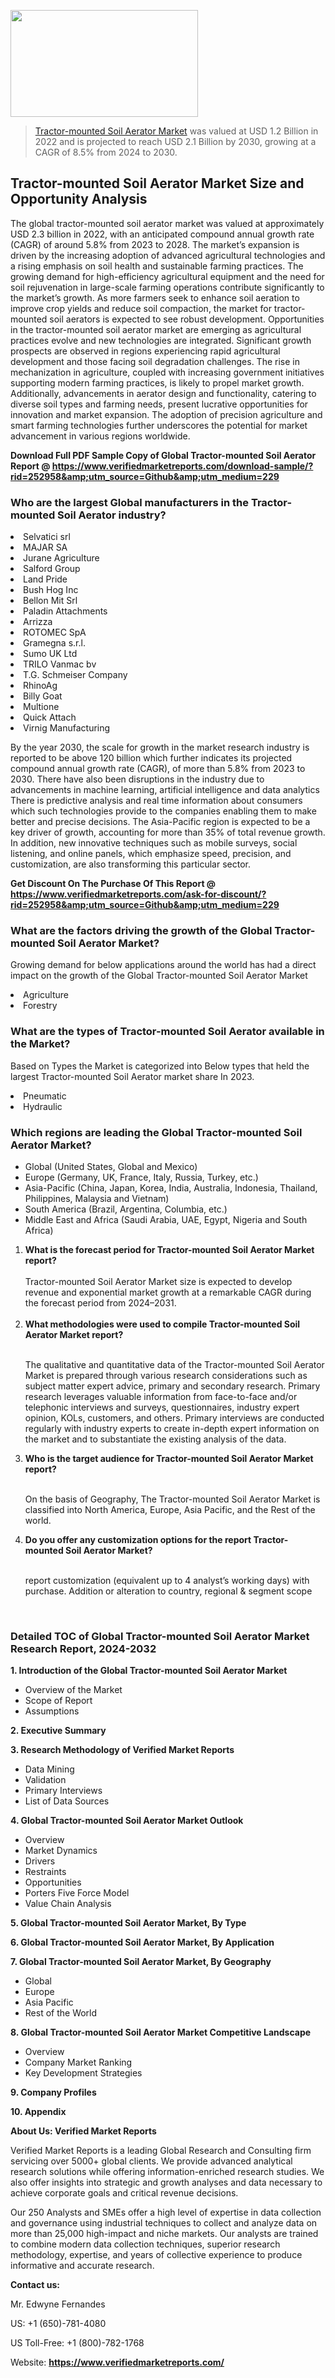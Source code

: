 <img src="https://ffe5etoiles.com/wp-content/uploads/2024/12/MST1-300x171.png" alt="" width="300" height="171" class="alignnone size-medium wp-image-20088" /><blockquote><p><p><a href="https://www.verifiedmarketreports.com/download-sample/?rid=252958&utm_source=Github&utm_medium=229" target="_blank">Tractor-mounted Soil Aerator Market</a> was valued at USD 1.2 Billion in 2022 and is projected to reach USD 2.1 Billion by 2030, growing at a CAGR of 8.5% from 2024 to 2030.</p></blockquote><p><h2>Tractor-mounted Soil Aerator Market Size and Opportunity Analysis</h2> The global tractor-mounted soil aerator market was valued at approximately USD 2.3 billion in 2022, with an anticipated compound annual growth rate (CAGR) of around 5.8% from 2023 to 2028. The market’s expansion is driven by the increasing adoption of advanced agricultural technologies and a rising emphasis on soil health and sustainable farming practices. The growing demand for high-efficiency agricultural equipment and the need for soil rejuvenation in large-scale farming operations contribute significantly to the market’s growth. As more farmers seek to enhance soil aeration to improve crop yields and reduce soil compaction, the market for tractor-mounted soil aerators is expected to see robust development. Opportunities in the tractor-mounted soil aerator market are emerging as agricultural practices evolve and new technologies are integrated. Significant growth prospects are observed in regions experiencing rapid agricultural development and those facing soil degradation challenges. The rise in mechanization in agriculture, coupled with increasing government initiatives supporting modern farming practices, is likely to propel market growth. Additionally, advancements in aerator design and functionality, catering to diverse soil types and farming needs, present lucrative opportunities for innovation and market expansion. The adoption of precision agriculture and smart farming technologies further underscores the potential for market advancement in various regions worldwide. </p><p class=""><strong>Download Full PDF Sample Copy of Global Tractor-mounted Soil Aerator Report @ <a href="https://www.verifiedmarketreports.com/download-sample/?rid=252958&amp;utm_source=Github&amp;utm_medium=229" target="_blank">https://www.verifiedmarketreports.com/download-sample/?rid=252958&amp;utm_source=Github&amp;utm_medium=229</a></strong></p><h3 id="" class="">Who are the largest Global manufacturers in the Tractor-mounted Soil Aerator industry?</h3><p><li>Selvatici srl</li><li> MAJAR SA</li><li> Jurane Agriculture</li><li> Salford Group</li><li> Land Pride</li><li> Bush Hog Inc</li><li> Bellon Mit Srl</li><li> Paladin Attachments</li><li> Arrizza</li><li> ROTOMEC SpA</li><li> Gramegna s.r.l.</li><li> Sumo UK Ltd</li><li> TRILO Vanmac bv</li><li> T.G. Schmeiser Company</li><li> RhinoAg</li><li> Billy Goat</li><li> Multione</li><li> Quick Attach</li><li> Virnig Manufacturing</li></p><div class=""><div class="" dir="" data-message-author-role="" data-message-id="" data-message-model-slug=""><div class=""><div class=""><div class=""><div class="" dir="" data-message-author-role="" data-message-id="" data-message-model-slug=""><div class=""><div class=""><p>By the year 2030, the scale for growth in the market research industry is reported to be above 120 billion which further indicates its projected compound annual growth rate (CAGR), of more than 5.8% from 2023 to 2030. There have also been disruptions in the industry due to advancements in machine learning, artificial intelligence and data analytics There is predictive analysis and real time information about consumers which such technologies provide to the companies enabling them to make better and precise decisions. The Asia-Pacific region is expected to be a key driver of growth, accounting for more than 35% of total revenue growth. In addition, new innovative techniques such as mobile surveys, social listening, and online panels, which emphasize speed, precision, and customization, are also transforming this particular sector.</p><p><strong>Get Discount On The Purchase Of This Report @&nbsp; <a href="https://www.verifiedmarketreports.com/ask-for-discount/?rid=252958&amp;utm_source=Github&amp;utm_medium=229" target="_blank">https://www.verifiedmarketreports.com/ask-for-discount/?rid=252958&amp;utm_source=Github&amp;utm_medium=229</a></strong></p></div></div></div></div></div></div></div></div><h3 id="" class="">What are the factors driving the growth of the Global Tractor-mounted Soil Aerator Market?</h3><p id="" class="">Growing demand for below applications around the world has had a direct impact on the growth of the Global Tractor-mounted Soil Aerator Market</p><p id="" class=""><li>Agriculture</li><li> Forestry</li></p><h3 id="" class="">What are the types of Tractor-mounted Soil Aerator available in the Market?</h3><p id="" class="">Based on Types the Market is categorized into Below types that held the largest Tractor-mounted Soil Aerator market share In 2023.</p><p id="" class=""><li>Pneumatic</li><li> Hydraulic</li></p><h3 id="" class="">Which regions are leading the Global Tractor-mounted Soil Aerator Market?</h3><ul><li>Global (United States, Global and Mexico)</li><li>Europe (Germany, UK, France, Italy, Russia, Turkey, etc.)</li><li>Asia-Pacific (China, Japan, Korea, India, Australia, Indonesia, Thailand, Philippines, Malaysia and Vietnam)</li><li>South America (Brazil, Argentina, Columbia, etc.)</li><li>Middle East and Africa (Saudi Arabia, UAE, Egypt, Nigeria and South Africa)</li></ul><p><ol><li><strong>What is the forecast period for Tractor-mounted Soil Aerator Market report?<br /></strong><br /><span data-sheets-root="1" data-sheets-value="{&quot;1&quot;:2,&quot;2&quot;:&quot;XXXX size is expected to develop revenue and exponential market growth at a remarkable CAGR during the forecast period from 2024&ndash;2030.&quot;}" data-sheets-userformat="{&quot;2&quot;:12674,&quot;4&quot;:{&quot;1&quot;:2,&quot;2&quot;:16776960},&quot;10&quot;:2,&quot;11&quot;:0,&quot;15&quot;:&quot;Arial&quot;,&quot;16&quot;:12}">Tractor-mounted Soil Aerator Market size is expected to develop revenue and exponential market growth at a remarkable CAGR during the forecast period from 2024&ndash;2031.</span><br /><br /></li><li><strong>What methodologies were used to compile Tractor-mounted Soil Aerator Market report?<br /><br /></strong><p>The qualitative and quantitative data of the&nbsp;Tractor-mounted Soil Aerator Market is prepared through various research considerations such as subject matter expert advice, primary and secondary research. Primary research leverages valuable information from face-to-face and/or telephonic interviews and surveys, questionnaires, industry expert opinion, KOLs, customers, and others. Primary interviews are conducted regularly with industry experts to create in-depth expert information on the market and to substantiate the existing analysis of the data.&nbsp;</p></li><li><strong>Who is the target audience for Tractor-mounted Soil Aerator Market report?<br /><br /></strong><p>On the basis of Geography, The&nbsp;Tractor-mounted Soil Aerator Market is classified into North America, Europe, Asia Pacific, and the Rest of the world.</p></li><li><strong>Do you offer any customization options for the report Tractor-mounted Soil Aerator Market?<br /><br /></strong><p>report customization (equivalent up to 4 analyst&rsquo;s working days) with purchase. Addition or alteration to country, regional &amp; segment scope</p><p>&nbsp;</p></li></ol></p><h3 id="" class="">Detailed TOC of Global Tractor-mounted Soil Aerator Market Research Report, 2024-2032</h3><p id="" class=""><strong>1. Introduction of the Global Tractor-mounted Soil Aerator Market</strong></p><ul><li>Overview of the Market</li><li>Scope of Report</li><li>Assumptions</li></ul><p id="" class=""><strong>2. Executive Summary</strong></p><p id="" class=""><strong>3. Research Methodology of&nbsp;Verified Market Reports</strong></p><ul><li>Data Mining</li><li>Validation</li><li>Primary Interviews</li><li>List of Data Sources</li></ul><p id="" class=""><strong>4. Global Tractor-mounted Soil Aerator Market Outlook</strong></p><ul><li>Overview</li><li>Market Dynamics</li><li>Drivers</li><li>Restraints</li><li>Opportunities</li><li>Porters Five Force Model</li><li>Value Chain Analysis</li></ul><p id="" class=""><strong>5. Global Tractor-mounted Soil Aerator Market, By&nbsp;Type</strong></p><p id="" class=""><strong>6. Global Tractor-mounted Soil Aerator Market, By Application</strong></p><p id="" class=""><strong>7. Global Tractor-mounted Soil Aerator Market, By Geography</strong></p><ul><li>Global</li><li>Europe</li><li>Asia Pacific</li><li>Rest of the World</li></ul><p id="" class=""><strong>8. Global Tractor-mounted Soil Aerator Market Competitive Landscape</strong></p><ul><li>Overview</li><li>Company Market Ranking</li><li>Key Development Strategies</li></ul><p id="" class=""><strong>9. Company Profiles</strong></p><p id="" class=""><strong>10. Appendix</strong></p><p id="" class=""><strong>About Us: Verified Market Reports</strong></p><p id="" class="">Verified Market Reports is a leading Global Research and Consulting firm servicing over 5000+ global clients. We provide advanced analytical research solutions while offering information-enriched research studies. We also offer insights into strategic and growth analyses and data necessary to achieve corporate goals and critical revenue decisions.</p><p id="" class="">Our 250 Analysts and SMEs offer a high level of expertise in data collection and governance using industrial techniques to collect and analyze data on more than 25,000 high-impact and niche markets. Our analysts are trained to combine modern data collection techniques, superior research methodology, expertise, and years of collective experience to produce informative and accurate research.</p><p id="" class=""><strong>Contact us:</strong></p><p id="" class="">Mr. Edwyne Fernandes</p><p id="" class="">US: +1 (650)-781-4080</p><p id="" class="">US Toll-Free: +1 (800)-782-1768</p><p id="" class="">Website: <a target="" data-test-app-aware-link=""><strong>https://www.verifiedmarketreports.com/</strong></a></p>
